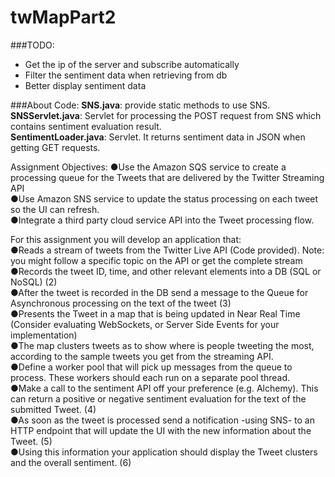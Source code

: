 twMapPart2
==========

###TODO:
* Get the ip of the server and subscribe automatically
* Filter the sentiment data when retrieving from db
* Better display sentiment data

###About Code:
**SNS.java**: provide static methods to use SNS.  
**SNSServlet.java**:  Servlet for processing the POST request from SNS which contains sentiment evaluation result.  
**SentimentLoader.java**: Servlet. It returns sentiment data in JSON when getting GET requests.  



Assignment Objectives:
●Use the Amazon SQS service to create a processing queue for the Tweets that are delivered by the Twitter Streaming API   
●Use Amazon SNS service to update the status processing on each tweet so the UI can refresh.  
●Integrate a third party cloud service API into the Tweet processing flow.  

For this assignment you will develop an application that:  
●Reads a stream of tweets from the Twitter Live API (Code provided). Note: you might follow a specific topic on the API or get the complete stream  
●Records the tweet ID, time, and other relevant elements into a DB (SQL or NoSQL) (2)  
●After the tweet is recorded in the DB send a message to the Queue for Asynchronous processing on the text of the tweet (3)  
●Presents the Tweet in a map that is being updated in Near Real Time (Consider evaluating WebSockets, or Server Side Events for your implementation)  
●The map clusters tweets as to show where is people tweeting the most, according to the sample tweets you get from the streaming API.  
●Define a worker pool that will pick up messages from the queue to process. These workers should each run on a separate pool thread.  
●Make a call to the sentiment API off your preference (e.g. Alchemy). This can return a positive or negative sentiment evaluation for the text of the submitted Tweet. (4)  
●As soon as the tweet is processed send a notification -using SNS- to an HTTP endpoint that will update the UI with the new information about the Tweet. (5)  
●Using this information your application should display the Tweet clusters and the overall sentiment. (6)  
